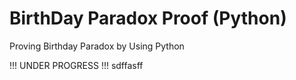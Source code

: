 # BirthDay Paradox Proof (Python)
 Proving Birthday Paradox by Using Python
 
 !!!
 UNDER PROGRESS
 !!!
 sdffasff
